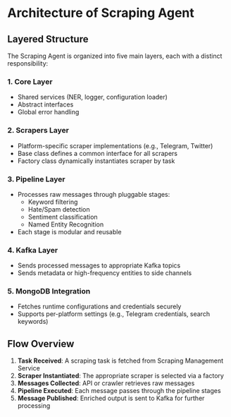 # Architecture of Scraping Agent

## Layered Structure

The Scraping Agent is organized into five main layers, each with a distinct responsibility:

### 1. Core Layer

- Shared services (NER, logger, configuration loader)
- Abstract interfaces
- Global error handling

### 2. Scrapers Layer

- Platform-specific scraper implementations (e.g., Telegram, Twitter)
- Base class defines a common interface for all scrapers
- Factory class dynamically instantiates scraper by task

### 3. Pipeline Layer

- Processes raw messages through pluggable stages:
  - Keyword filtering
  - Hate/Spam detection
  - Sentiment classification
  - Named Entity Recognition
- Each stage is modular and reusable

### 4. Kafka Layer

- Sends processed messages to appropriate Kafka topics
- Sends metadata or high-frequency entities to side channels

### 5. MongoDB Integration

- Fetches runtime configurations and credentials securely
- Supports per-platform settings (e.g., Telegram credentials, search keywords)

## Flow Overview

1. **Task Received**: A scraping task is fetched from Scraping Management Service
2. **Scraper Instantiated**: The appropriate scraper is selected via a factory
3. **Messages Collected**: API or crawler retrieves raw messages
4. **Pipeline Executed**: Each message passes through the pipeline stages
5. **Message Published**: Enriched output is sent to Kafka for further processing
